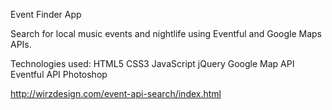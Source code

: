 Event Finder App

Search for local music events and nightlife using
Eventful and Google Maps APIs.

Technologies used:
HTML5
CSS3
JavaScript
jQuery
Google Map API
Eventful API
Photoshop

http://wirzdesign.com/event-api-search/index.html
